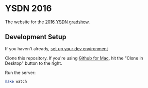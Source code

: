 # YSDN 2016

The website for the [2016 YSDN gradshow](http://ysdn2016.com).

## Development Setup

If you haven't already, [set up your dev environment](https://github.com/ysdn-2016/wiki/blob/master/development-guide.md#setup)

Clone this repository. If you're using [Github for Mac](https://desktop.github.com/), hit the "Clone in Desktop" button to the right.

Run the server:
```bash
make watch
```
